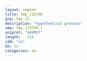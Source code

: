 ```yaml
---
layout: smgene
title: Smp_116760
grp: Smp_11
description: "hypothetical protein"
smp: Smp_116760.1
uniprot: "G4VMV7"
length:   219
cdd: "ns"
kk: ns
categories: sm
---
```

